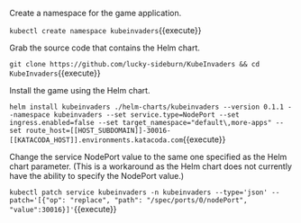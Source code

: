 Create a namespace for the game application.

`kubectl create namespace kubeinvaders`{{execute}}

Grab the source code that contains the Helm chart.

`git clone https://github.com/lucky-sideburn/KubeInvaders && cd KubeInvaders`{{execute}}

Install the game using the Helm chart.

`helm install kubeinvaders ./helm-charts/kubeinvaders --version 0.1.1 --namespace kubeinvaders --set service.type=NodePort --set ingress.enabled=false --set target_namespace="default\,more-apps" --set route_host=[[HOST_SUBDOMAIN]]-30016-[[KATACODA_HOST]].environments.katacoda.com`{{execute}}

Change the service NodePort value to the same one specified as the Helm chart parameter. (This is a workaround as the Helm chart does not currently have the ability to specify the NodePort value.)

`kubectl patch service kubeinvaders -n kubeinvaders --type='json' --patch='[{"op": "replace", "path": "/spec/ports/0/nodePort", "value":30016}]'`{{execute}}
